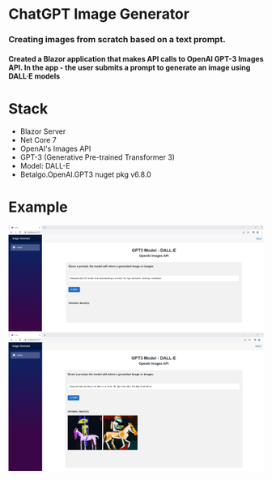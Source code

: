 # ChatGPT Image Generator
### Creating images from scratch based on a text prompt.
#### Created a Blazor application that makes API calls to OpenAI GPT-3 Images API. In the app - the user submits a prompt to generate an image using DALL·E models
# Stack
- Blazor Server
- Net Core 7
- OpenAI's Images API
- GPT-3 (Generative Pre-trained Transformer 3)
- Model: DALL-E
- Betalgo.OpenAI.GPT3 nuget pkg v6.8.0

# Example
![ImagePrompt](https://github.com/adamsdev01/ChatGPTClient-Image/blob/main/ChatGPTClient-Image/wwwroot/images/ImagesAPI001.png)
![ImagePromptEx1](https://github.com/adamsdev01/ChatGPTClient-Image/blob/main/ChatGPTClient-Image/wwwroot/images/ImagesAPI004.png)
